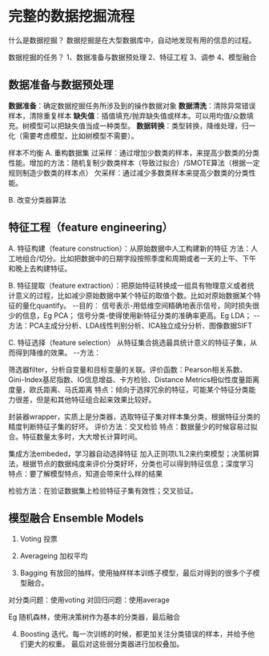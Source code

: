 # 完整的数据挖掘流程

什么是数据挖掘？
数据挖掘是在大型数据库中，自动地发现有用的信息的过程。

数据挖掘的任务？
1、数据准备与数据预处理
2、特征工程
3、调参
4、模型融合

## 数据准备与数据预处理
__数据准备__：确定数据挖掘任务所涉及到的操作数据对象
__数据清洗__：清除异常错误样本，清除重复样本
__缺失值__：插值填充/抛弃缺失值或样本。可以用均值/众数填充。树模型可以把缺失值当成一种类型。
__数据转换__：类型转换，降维处理，归一化（需要考虑模型，比如树模型不需要）。

样本不均衡
A. 重构数据集
过采样：通过增加少数类的样本，来提高少数类的分类性能。增加的方法：随机复制少数类样本（导致过拟合）/SMOTE算法（根据一定规则制造少数类的样本点）
欠采样：通过减少多数类样本来提高少数类的分类性能。

B. 改变分类器算法

## 特征工程（feature engineering）
A. 特征构建（feature construction）：从原始数据中人工构建新的特征
方法：人工地组合/切分。比如把数据中的日期字段按照季度和周期或者一天的上午、下午和晚上去构建特征。

B. 特征提取（feature extraction）：把原始特征转换成一组具有物理意义或者统计意义的过程，比如减少原始数据中某个特征的取值个数。比如对原始数据某个特征的量化quantify。
--目的：
信号表示-用低维空间精确地表示信号，同时损失很少的信息，Eg PCA；
信号分类-使得使用新特征分类的准确率更高。Eg LDA；
--方法：PCA主成分分析、LDA线性判别分析、ICA独立成分分析、图像数据SIFT

C. 特征选择（feature selection）
从特征集合挑选最具统计意义的特征子集，从而得到降维的效果。
--方法：

筛选器filter，分析自变量和目标变量的关联。评价函数：Pearson相关系数、Gini-Index基尼指数、IG信息增益、卡方检验、Distance Metrics相似性度量距离度量，欧氏距离、马氏距离
特点：倾向于选择冗余的特征，可能某个特征分类能力很差，但是和其他特征组合起来效果比较好。

封装器wrapper，实质上是分类器，选取特征子集对样本集分类，根据特征分类的精度判断特征子集的好坏。
评价方法：交叉检验
特点：数据量少的时候容易过拟合。特征数量太多时，大大增长计算时间。

集成方法embeded，学习器自动选择特征
加入正则项L1L2来约束模型；决策树算法，根据节点的数据纯度来评价分类好坏，分类也可以得到特征信息；深度学习
特点：要了解模型特点，知道会带来什么样的结果

检验方法：在验证数据集上检验特征子集有效性；交叉验证。

## 模型融合 Ensemble Models
1. Voting
投票

2. Averageing
加权平均

3. Bagging
有放回的抽样。使用抽样样本训练子模型，最后对得到的很多个子模型融合。

对分类问题：使用voting
对回归问题：使用average

Eg 随机森林，使用决策树作为基本的分类器，最后融合

4. Boosting
迭代。每一次训练的时候，都更加关注分类错误的样本，并给予他们更大的权重。
最后对这些弱分类器进行加权叠加。


